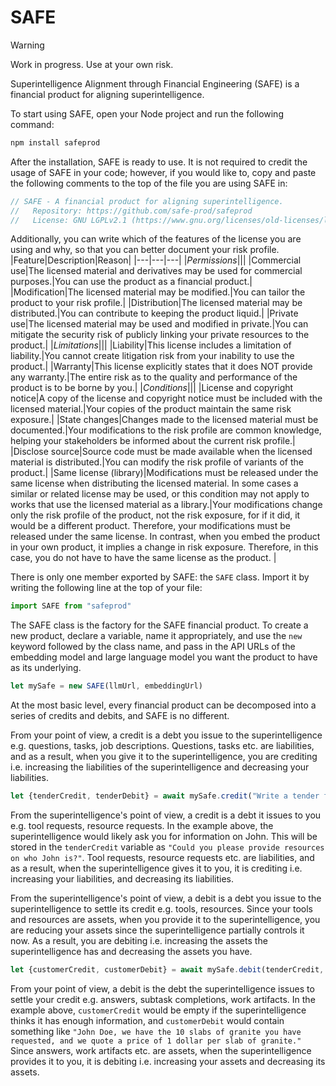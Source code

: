 # SAFE

> [!WARNING]
> Work in progress. Use at your own risk.

Superintelligence Alignment through Financial Engineering (SAFE) is a financial product for aligning superintelligence.

To start using SAFE, open your Node project and run the following command:

```sh
npm install safeprod
```

After the installation, SAFE is ready to use. It is not required to credit the usage of SAFE in your code; however, if you would like to, copy and paste the following comments to the top of the file you are using SAFE in:

```js
// SAFE - A financial product for aligning superintelligence.
//   Repository: https://github.com/safe-prod/safeprod
//   License: GNU LGPLv2.1 (https://www.gnu.org/licenses/old-licenses/lgpl-2.1.en.html)
```

Additionally, you can write which of the features of the license you are using and why, so that you can better document your risk profile.
|Feature|Description|Reason|
|---|---|---|
|*Permissions*|||
|Commercial use|The licensed material and derivatives may be used for commercial purposes.|You can use the product as a financial product.|
|Modification|The licensed material may be modified.|You can tailor the product to your risk profile.|
|Distribution|The licensed material may be distributed.|You can contribute to keeping the product liquid.|
|Private use|The licensed material may be used and modified in private.|You can mitigate the security risk of publicly linking your private resources to the product.|
|*Limitations*|||
|Liability|This license includes a limitation of liability.|You cannot create litigation risk from your inability to use the product.|
|Warranty|This license explicitly states that it does NOT provide any warranty.|The entire risk as to the quality and performance of the product is to be borne by you.|
|*Conditions*|||
|License and copyright notice|A copy of the license and copyright notice must be included with the licensed material.|Your copies of the product maintain the same risk exposure.|
|State changes|Changes made to the licensed material must be documented.|Your modifications to the risk profile are common knowledge, helping your stakeholders be informed about the current risk profile.|
|Disclose source|Source code must be made available when the licensed material is distributed.|You can modify the risk profile of variants of the product.|
|Same license (library)|Modifications must be released under the same license when distributing the licensed material. In some cases a similar or related license may be used, or this condition may not apply to works that use the licensed material as a library.|Your modifications change only the risk profile of the product, not the risk exposure, for if it did, it would be a different product. Therefore, your modifications must be released under the same license. In contrast, when you embed the product in your own product, it implies a change in risk exposure. Therefore, in this case, you do not have to have the same license as the product. |

There is only one member exported by SAFE: the `SAFE` class. Import it by writing the following line at the top of your file:

```js
import SAFE from "safeprod"
```

The SAFE class is the factory for the SAFE financial product. To create a new product, declare a variable, name it appropriately, and use the `new` keyword followed by the class name, and pass in the API URLs of the embedding model and large language model you want the product to have as its underlying.

```js
let mySafe = new SAFE(llmUrl, embeddingUrl)
```

At the most basic level, every financial product can be decomposed into a series of credits and debits, and SAFE is no different.

From your point of view, a credit is a debt you issue to the superintelligence e.g. questions, tasks, job descriptions. Questions, tasks etc. are liabilities, and as a result, when you give it to the superintelligence, you are crediting i.e. increasing the liabilities of the superintelligence and decreasing your liabilities.

```js
let {tenderCredit, tenderDebit} = await mySafe.credit("Write a tender for the customer John.")
```

From the superintelligence's point of view, a credit is a debt it issues to you e.g. tool requests, resource requests. In the example above, the superintelligence would likely ask you for information on John. This will be stored in the `tenderCredit` variable as `"Could you please provide resources on who John is?"`. Tool requests, resource requests etc. are liabilities, and as a result, when the superintelligence gives it to you, it is crediting i.e. increasing your liabilities, and decreasing its liabilities.

From the superintelligence's point of view, a debit is a debt you issue to the superintelligence to settle its credit e.g. tools, resources. Since your tools and resources are assets, when you provide it to the superintelligence, you are reducing your assets since the superintelligence partially controls it now. As a result, you are debiting i.e. increasing the assets the superintelligence has and decreasing the assets you have.

 ```js
let {customerCredit, customerDebit} = await mySafe.debit(tenderCredit, {name: "John Doe", age: 28, profession: "Building Contractor", good: "10 slabs of granite"})
```

From your point of view, a debit is the debt the superintelligence issues to settle your credit e.g. answers, subtask completions, work artifacts. In the example above, `customerCredit` would be empty if the superintelligence thinks it has enough information, and `customerDebit` would contain something like `"John Doe, we have the 10 slabs of granite you have requested, and we quote a price of 1 dollar per slab of granite."` Since answers, work artifacts etc. are assets, when the superintelligence provides it to you, it is debiting i.e. increasing your assets and decreasing its assets.
